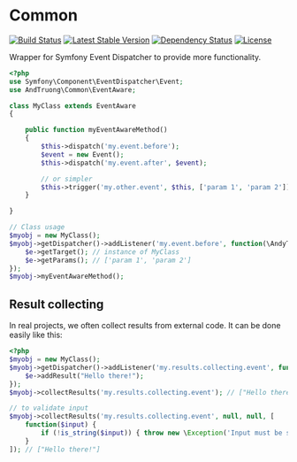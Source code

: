 Common
======

[![Build Status](https://api.travis-ci.org/andytruong/event.svg?branch=v0.1)](https://travis-ci.org/andytruong/event) [![Latest Stable Version](https://poser.pugx.org/andytruong/event/v/stable.png)](https://packagist.org/packages/andytruong/event) [![Dependency Status](https://www.versioneye.com/php/andytruong:event/2.3.0/badge.svg)](https://www.versioneye.com/php/andytruong:event/2.3.0) [![License](https://poser.pugx.org/andytruong/event/license.png)](https://packagist.org/packages/andytruong/event)

Wrapper for Symfony Event Dispatcher to provide more functionality.

```php
<?php
use Symfony\Component\EventDispatcher\Event;
use AndTruong\Common\EventAware;

class MyClass extends EventAware
{

    public function myEventAwareMethod()
    {
        $this->dispatch('my.event.before');
        $event = new Event();
        $this->dispatch('my.event.after', $event);

        // or simpler
        $this->trigger('my.other.event', $this, ['param 1', 'param 2']);
    }

}

// Class usage
$myobj = new MyClass();
$myobj->getDispatcher()->addListener('my.event.before', function(\AndyTruong\Common\Event $e) {
    $e->getTarget(); // instance of MyClass
    $e->getParams(); // ['param 1', 'param 2']
});
$myobj->myEventAwareMethod();
```

## Result collecting

In real projects, we often collect results from external code. It can be done
easily like this:

```php
<?php
$myobj = new MyClass();
$myobj->getDispatcher()->addListener('my.results.collecting.event', function(\AndyTruong\Common\Event $e) {
    $e->addResult("Hello there!");
});
$myobj->collectResults('my.results.collecting.event'); // ["Hello there!"]

// to validate input
$myobj->collectResults('my.results.collecting.event', null, null, [
    function($input) {
        if (!is_string($input)) { throw new \Exception('Input must be string!'); }
    }
]); // ["Hello there!"]
```
